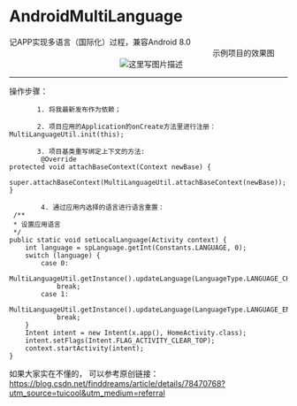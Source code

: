 # AndroidMultiLanguage
记APP实现多语言（国际化）过程，兼容Android 8.0
&emsp;&emsp;&emsp;&emsp;&emsp;&emsp;&emsp;&emsp;&emsp;&emsp;&emsp;&emsp;&emsp;&emsp;  &emsp;&emsp;&emsp;&emsp;&emsp;&emsp;&emsp;&emsp;&emsp;&emsp;&emsp;&emsp;示例项目的效果图
&emsp;&emsp;&emsp;&emsp;&emsp;&emsp;&emsp;&emsp;&emsp;&emsp;&emsp;&emsp;&emsp;&emsp;        ![这里写图片描述](http://oxmx4a7d0.bkt.clouddn.com/blog_finddreams_language20171107.gif)

-------------------------------------------------------------------------------------------------
操作步骤：

           1. 将我最新发布作为依赖；
					 
           2. 项目应用的Application的onCreate方法里进行注册：   MultiLanguageUtil.init(this);
					 
           3. 项目基类重写绑定上下文的方法:
            @Override
    protected void attachBaseContext(Context newBase) {
        super.attachBaseContext(MultiLanguageUtil.attachBaseContext(newBase));
    }
		
            4. 通过应用内选择的语言进行语言重置：
     /**
     * 设置应用语言
     */
    public static void setLocalLanguage(Activity context) {
        int language = spLanguage.getInt(Constants.LANGUAGE, 0);
        switch (language) {
            case 0:
                MultiLanguageUtil.getInstance().updateLanguage(LanguageType.LANGUAGE_CHINESE_SIMPLIFIED);
                break;
            case 1:
                MultiLanguageUtil.getInstance().updateLanguage(LanguageType.LANGUAGE_EN);
                break;
        }
        Intent intent = new Intent(x.app(), HomeActivity.class);
        intent.setFlags(Intent.FLAG_ACTIVITY_CLEAR_TOP);
        context.startActivity(intent);
    }
		
   如果大家实在不懂的， 可以参考原创链接：https://blog.csdn.net/finddreams/article/details/78470768?utm_source=tuicool&utm_medium=referral
